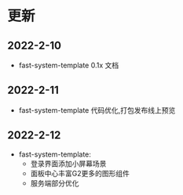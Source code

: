 # 更新

## 2022-2-10

- fast-system-template 0.1x 文档

## 2022-2-11

- fast-system-template 代码优化,打包发布线上预览

## 2022-2-12

- fast-system-template:
    - 登录界面添加小屏幕场景
    - 面板中心丰富G2更多的图形组件
    - 服务端部分优化